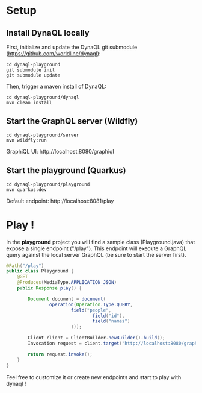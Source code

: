# Setup
## Install DynaQL locally
First, initialize and update the DynaQL git submodule (https://github.com/worldline/dynaql):
```
cd dynaql-playground
git submodule init
git submodule update
```
Then, trigger a maven install of DynaQL:
```
cd dynaql-playground/dynaql
mvn clean install
```

## Start the GraphQL server (Wildfly)
```
cd dynaql-playground/server
mvn wildfly:run
```
GraphiQL UI: http://localhost:8080/graphiql

## Start the playground (Quarkus)
```
cd dynaql-playground/playground
mvn quarkus:dev
```
Default endpoint: http://localhost:8081/play

# Play !
In the **playground** project you will find a sample class (Playground.java) that expose a single endpoint ("/play").
This endpoint will execute a GraphQL query against the local server GraphQL (be sure to start the server first).
```java
@Path("/play")
public class Playground {
    @GET
    @Produces(MediaType.APPLICATION_JSON)
    public Response play() {

        Document document = document(
                operation(Operation.Type.QUERY,
                        field("people",
                                field("id"),
                                field("names")
                        )));

        Client client = ClientBuilder.newBuilder().build();
        Invocation request = client.target("http://localhost:8080/graphql").request(document.toString()).build();

        return request.invoke();
    }
}
```

Feel free to customize it or create new endpoints and start to play with dynaql !